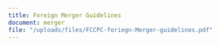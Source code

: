 ```yaml
---
title: Foreign Merger Guidelines
document: merger
file: "/uploads/files/FCCPC-foriegn-Merger-guidelines.pdf"
---
```

